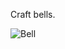 Craft bells.

![Bell](https://github.com/VanillaChai/chocolate-tweaks/blob/main/Craftable%20Bells/Bell.png)
